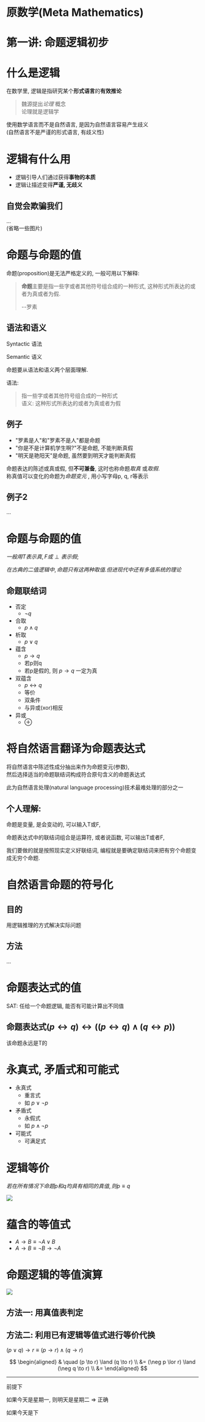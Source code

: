 # 原数学(Meta Mathematics)

# 第一讲: 命题逻辑初步

# 什么是逻辑

在数学里, 逻辑是指研究某个**形式语言**的**有效推论**

> 魏源提出*论理* 概念  
> 论理就是逻辑学

使用数学语言而不是自然语言, 是因为自然语言容易产生歧义  
(自然语言不是严谨的形式语言, 有歧义性)

# 逻辑有什么用

* 逻辑引导人们通过获得**事物的本质**
* 逻辑让描述变得**严谨, 无歧义**

## 自觉会欺骗我们

...  
(省略一些图片)

# 命题与命题的值

命题(proposition)是无法严格定义的, 一般可用以下解释:

> **命题**主要是指一些字或者其他符号组合成的一种形式, 这种形式所表达的或者为真或者为假.  
> 
> --罗素

## 语法和语义

Syntactic 语法

Semantic 语义

命题要从语法和语义两个层面理解.

语法:  
> 指一些字或者其他符号组合成的一种形式  
语义:
> 这种形式所表达的或者为真或者为假

## 例子

* "罗素是人"和"罗素不是人"都是命题
* "你是不是计算机学生啊?"不是命题, 不能判断真假
* "明天是艳阳天"是命题, 虽然要到明天才能判断真假

命题表达的陈述或真或假, 但**不可兼备**, 这时也称命题*取真* 或*取假*.  
称真值可以变化的命题为*命题变元* , 用小写字母p, q, r等表示

## 例子2

...

# 命题与命题的值

$一般用T表示真, F或 \perp 表示假;$

$在古典的二值逻辑中, 命题只有这两种取值. 但进现代中还有多值系统的理论$

## 命题联结词

* 否定 
  * $\neg q$
* 合取 
  * $p \land q$
* 析取 
  * $p \lor q$
* 蕴含 
  * $p \to q$
  * 若p则q 
  * 若p是假的, 则 $p \to q$ 一定为真
* 双蕴含
  * $p \leftrightarrow q$
  * 等价
  * 双条件
  * 与异或(xor)相反
* 异或
  * $\oplus$

# 将自然语言翻译为命题表达式

将自然语言中陈述性成分抽出来作为命题变元(参数),  
然后选择适当的命题联结词构成符合原句含义的命题表达式

此为自然语言处理(natural language processing)技术最难处理的部分之一

## 个人理解:

命题是变量, 是会变动的, 可以输入T或F,

命题表达式中的联结词组合是运算符, 或者说函数, 可以输出T或者F,

我们要做的就是按照现实定义好联结词, 编程就是要确定联结词来把有穷个命题变成无穷个命题.

# 自然语言命题的符号化

## 目的

用逻辑推理的方式解决实际问题

## 方法

...

# 命题表达式的值

SAT: 任给一个命题逻辑, 能否有可能计算出不同值

## 命题表达式$(p \leftrightarrow q) \leftrightarrow ((p \leftrightarrow q) \land (q \leftrightarrow p))$

该命题永远是T的

# 永真式, 矛盾式和可能式

* 永真式
  * 重言式
  * 如 $p \lor \neg p$
* 矛盾式
  * 永假式
  * 如 $p \land \neg p$
* 可能式
  * 可满足式

# 逻辑等价

$若在所有情况下命题p和q均具有相同的真值, 则p \equiv q$

![](2020-09-28-11-33-28.png)

# 蕴含的等值式

* $A \to B \equiv \neg A \lor B$
* $A \to B \equiv \neg B \to \neg A$

# 命题逻辑的等值演算

![](2020-09-28-11-41-16.png)

## 方法一: 用真值表判定

## 方法二: 利用已有逻辑等值式进行等价代换

$(p \lor q) \to r \equiv (p \to r) \land (q \to r)$

$$
\begin{aligned}
& \quad (p \to r) \land (q \to r) \\
&= (\neg p \lor r) \land (\neg q \to r) \\
&=
\end{aligned}
$$

---

前提下

如果今天是星期一, 则明天是星期二 => 正确

如果今天是下